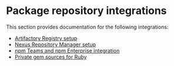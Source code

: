 # Package repository integrations

This section provides documentation for the following integrations:

* [Artifactory Registry setup](artifactory-repository-setup/)
* [Nexus Repository Manager setup](nexus-repo-manager-setup/)
* [npm Teams and npm Enterprise integration](npm-teams-and-npm-enterprise-integration.md)
* [Private gem sources for Ruby](private-gem-sources-for-ruby.md)
